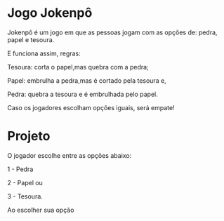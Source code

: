 # Jogo Jokenpô

Jokenpô é um jogo em que as pessoas jogam com as opções de: pedra, papel e tesoura. 

E funciona assim, regras: 

 Tesoura: corta o papel,mas quebra com a pedra; 
 
 Papel: embrulha a pedra,mas é cortado pela tesoura e,
 
 Pedra: quebra a tesoura e é embrulhada pelo papel.
 
 Caso os jogadores escolham opções iguais, será empate!
                          
                          
# Projeto

O jogador escolhe entre as opções abaixo:

1 - Pedra

2 - Papel   ou

3 - Tesoura.

Ao escolher sua opção
